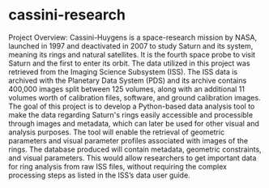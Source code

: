 # cassini-research

Project Overview:
Cassini-Huygens is a space-research mission by NASA, launched in 1997 and deactivated in 2007 to study Saturn and its system, meaning its rings and natural satellites. It is the fourth space probe to visit Saturn and the first to enter its orbit. The data utilized in this project was retrieved from the Imaging Science Subsystem (ISS). The ISS data is archived with the Planetary Data System (PDS) and its archive contains 400,000 images split between 125 volumes, along with an additional 11 volumes worth of calibration files, software, and ground calibration images. The goal of this project is to develop a Python-based data analysis tool to make the data regarding Saturn's rings easily accessible and processible through images and metadata, which can later be used for other visual and analysis purposes. The tool will enable the retrieval of geometric parameters and visual parameter profiles associated with images of the rings. The database produced will contain metadata, geometric constraints, and visual parameters. This would allow researchers to get important data for ring analysis from raw ISS files, without requiring the complex processing steps as listed in the ISS’s data user guide.
